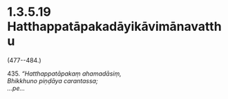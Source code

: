 # 1.3.5.19 Hatthappatāpakadāyikāvimānavatthu

(477--484.)

435\. _“Hatthappatāpakaṃ ahamadāsiṃ,_  
_Bhikkhuno piṇḍāya carantassa;_  
_…pe…_
